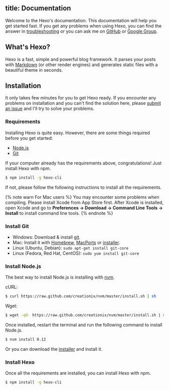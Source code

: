 title: Documentation
---
Welcome to the Hexo's documentation. This documentation will help you get started fast. If you get any problems when using Hexo, you can find the answer in [troubleshooting](troubleshooting.html) or you can ask me on [GitHub](https://github.com/hexojs/hexo/issues) or [Google Group](https://groups.google.com/group/hexo).

## What's Hexo?

Hexo is a fast, simple and powerful blog framework. It parses your posts with [Markdown](http://daringfireball.net/projects/markdown/) (or other render engines) and generates static files with a beautiful theme in seconds.

## Installation

It only takes few minutes for you to get Hexo ready. If you encounter any problems on installation and you can't find the solution here, please [submit an issue](https://github.com/hexojs/hexo/issues) and I'll try to solve your problems.

### Requirements

Installing Hexo is quite easy. However, there are some things required before you get started:

- [Node.js](http://nodejs.org/)
- [Git](http://git-scm.com/)

If your computer already has the requirements above, congratulations! Just install Hexo with npm.

``` bash
$ npm install -g hexo-cli
```

If not, please follow the following instructions to install all the requirements.

{% note warn For Mac users %}
You may encounter some problems when compiling. Please install Xcode from App Store first. After Xcode is installed, open Xcode and go to **Preferences -> Download -> Command Line Tools -> Install** to install command line tools.
{% endnote %}

### Install Git

- Windows: Download & install [git](https://git-scm.com/download/win).
- Mac: Install it with [Homebrew](http://mxcl.github.com/homebrew/), [MacPorts](http://www.macports.org/) or [installer](http://code.google.com/p/git-osx-installer/).
- Linux (Ubuntu, Debian): `sudo apt-get install git-core`
- Linux (Fedora, Red Hat, CentOS): `sudo yum install git-core`

### Install Node.js

The best way to install Node.js is installing with [nvm](https://github.com/creationix/nvm).

cURL:

``` bash
$ curl https://raw.github.com/creationix/nvm/master/install.sh | sh
```

Wget:

``` bash
$ wget -qO- https://raw.github.com/creationix/nvm/master/install.sh | sh
```

Once installed, restart the terminal and run the following command to install Node.js.

``` bash
$ nvm install 0.12
```

Or you can download the [installer](http://nodejs.org/) and install it.

### Install Hexo

Once all the requirements are installed, you can install Hexo with npm.

``` bash
$ npm install -g hexo-cli
```